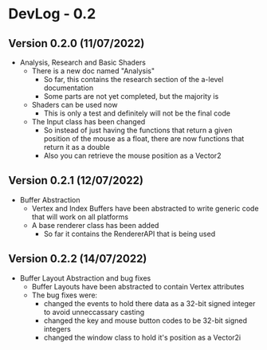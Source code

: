 # DevLog - 0.2

## Version 0.2.0 (11/07/2022)
- Analysis, Research and Basic Shaders
    - There is a new doc named "Analysis"
        - So far, this contains the research section of the a-level documentation
        - Some parts are not yet completed, but the majority is
    - Shaders can be used now
        - This is only a test and definitely will not be the final code
    - The Input class has been changed
        - So instead of just having the functions that return a given position of the mouse as a float, there are now functions that return it as a double
        - Also you can retrieve the mouse position as a Vector2

## Version 0.2.1 (12/07/2022)
- Buffer Abstraction
    - Vertex and Index Buffers have been abstracted to write generic code that will work on all platforms
    - A base renderer class has been added
        - So far it contains the RendererAPI that is being used

## Version 0.2.2 (14/07/2022)
- Buffer Layout Abstraction and bug fixes
    - Buffer Layouts have been abstracted to contain Vertex attributes
    - The bug fixes were:
        - changed the events to hold there data as a 32-bit signed integer to avoid unneccassary casting
        - changed the key and mouse button codes to be 32-bit signed integers
        - changed the window class to hold it's position as a Vector2i